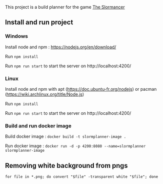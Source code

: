 This project is a build planner for the game <a href="http://www.slormitestudios.com/">The Slormancer</a>

## Install and run project

### Windows
Install node and npm : https://nodejs.org/en/download/

Run `npm install`

Run `npm run start` to start the server on http://localhost:4200/

### Linux
Install node and npm with apt (https://doc.ubuntu-fr.org/nodejs) or pacman  (https://wiki.archlinux.org/title/Node.js)

Run `npm install`

Run `npm run start` to start the server on http://localhost:4200/

### Build and run docker image

Build docker image :  `docker build -t slormplanner-image .`

Run docker image :  `docker run -d -p 4200:8080 --name=slormplanner slormplanner-image`

## Removing white background from pngs
`
for file in *.png; do convert "$file" -transparent white "$file"; done
`
